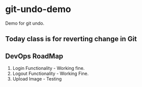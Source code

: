 # git-undo-demo
Demo for git undo.
## Today class is for reverting change in Git
## DevOps RoadMap
1. Login Functionality - Working fine.
2. Logout Functionality - Working Fine.
3. Upload Image - Testing